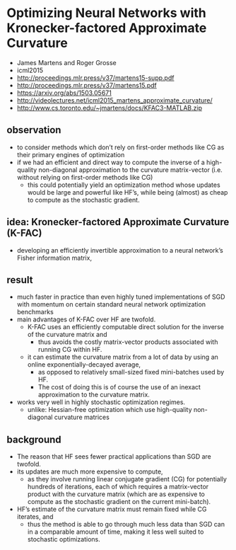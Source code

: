 # Optimizing Neural Networks with Kronecker-factored Approximate Curvature
* James Martens and Roger Grosse
* icml2015
* http://proceedings.mlr.press/v37/martens15-supp.pdf
* http://proceedings.mlr.press/v37/martens15.pdf
* https://arxiv.org/abs/1503.05671
* http://videolectures.net/icml2015_martens_approximate_curvature/
* http://www.cs.toronto.edu/~jmartens/docs/KFAC3-MATLAB.zip

## observation
* to consider methods which don’t rely on first-order methods like CG as
  their primary engines of optimization
* if we had an efficient and direct way to compute the inverse of
  a high-quality non-diagonal approximation to the curvature matrix-vector
  (i.e. without relying on first-order methods like CG)
  * this could potentially yield an optimization method whose updates would be large and powerful like HF’s,
    while being (almost) as cheap to compute as the stochastic gradient.

## idea: Kronecker-factored Approximate Curvature (K-FAC)
* developing an efficiently invertible approximation to a neural network’s Fisher information matrix,

## result
* much faster in practice than even highly tuned implementations of SGD with momentum
  on certain standard neural network optimization benchmarks
* main advantages of K-FAC over HF are twofold.
  * K-FAC uses an efficiently computable direct solution for the inverse of the curvature matrix and
    * thus avoids the costly matrix-vector products associated with running CG within HF.
  * it can estimate the curvature matrix from a lot of data by using an online exponentially-decayed average,
    * as opposed to relatively small-sized fixed mini-batches used by HF.
    * The cost of doing this is of course the use of an inexact approximation to the curvature matrix.
* works very well in highly stochastic optimization regimes.
  * unlike: Hessian-free optimization which use high-quality non-diagonal curvature matrices

## background
*  The reason that HF sees fewer practical applications than SGD are twofold.
  * its updates are much more expensive to compute,
    * as they involve running linear conjugate gradient (CG) for potentially hundreds of iterations,
      each of which requires a matrix-vector product with the curvature matrix
      (which are as expensive to compute as the stochastic gradient on the current mini-batch).
  * HF’s estimate of the curvature matrix must remain fixed while CG iterates, and
    * thus the method is able to go through much less data than SGD can in a comparable amount of time,
      making it less well suited to stochastic optimizations.
